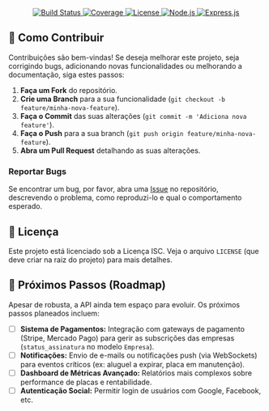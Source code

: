 <p align="center">
  <a href="#">
    <img alt="Build Status" src="https://img.shields.io/github/actions/workflow/status/SEU_USUARIO/SEU_REPO/main.yml?branch=main&style=for-the-badge">
  </a>
  <a href="#">
    <img alt="Coverage" src="https://img.shields.io/codecov/c/github/Guiirs/api-inmidiav3?style=for-the-badge&token=SEU_TOKEN_72e145c4-3a77-445b-b7bb-859a524bb53d">
  </a>
  <a href="LICENSE">
    <img alt="License" src="https://img.shields.io/github/license/SEU_USUARIO/SEU_REPO?style=for-the-badge&color=blue">
  </a>
  <a href="#">
    <img alt="Node.js" src="https://img.shields.io/badge/Node.js-18.x-green?style=for-the-badge&logo=node.js">
  </a>
  <a href="#">
    <img alt="Express.js" src="https://img.shields.io/badge/Express.js-5.x-lightgrey?style=for-the-badge&logo=express">
  </a>
</p>

## 🤝 Como Contribuir

Contribuições são bem-vindas! Se deseja melhorar este projeto, seja corrigindo bugs, adicionando novas funcionalidades ou melhorando a documentação, siga estes passos:

1.  **Faça um Fork** do repositório.
2.  **Crie uma Branch** para a sua funcionalidade (`git checkout -b feature/minha-nova-feature`).
3.  **Faça o Commit** das suas alterações (`git commit -m 'Adiciona nova feature'`).
4.  **Faça o Push** para a sua branch (`git push origin feature/minha-nova-feature`).
5.  **Abra um Pull Request** detalhando as suas alterações.

### Reportar Bugs

Se encontrar um bug, por favor, abra uma [Issue](https://github.com/SEU_USUARIO/SEU_REPO/issues) no repositório, descrevendo o problema, como reproduzi-lo e qual o comportamento esperado.



## 📝 Licença

Este projeto está licenciado sob a Licença ISC. Veja o arquivo `LICENSE` (que deve criar na raiz do projeto) para mais detalhes.


## 🚀 Próximos Passos (Roadmap)

Apesar de robusta, a API ainda tem espaço para evoluir. Os próximos passos planeados incluem:

* [ ] **Sistema de Pagamentos:** Integração com gateways de pagamento (Stripe, Mercado Pago) para gerir as subscrições das empresas (`status_assinatura` no modelo `Empresa`).
* [ ] **Notificações:** Envio de e-mails ou notificações push (via WebSockets) para eventos críticos (ex: aluguel a expirar, placa em manutenção).
* [ ] **Dashboard de Métricas Avançado:** Relatórios mais complexos sobre performance de placas e rentabilidade.
* [ ] **Autenticação Social:** Permitir login de usuários com Google, Facebook, etc.